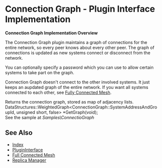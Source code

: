 # Connection Graph - Plugin Interface Implementation

**Connection Graph Implementation Overview**                                                                                             

The Connection Graph plugin maintains a graph of connections for the entire network, so every peer knows about every other peer. The graph of connections is updated as new systems connect or disconnect from the network.    

You can optionally specify a password which you can use to allow certain systems to take part on the graph.                             

Connection Graph doesn't connect to the other involved systems. It just keeps an aupdated graph of the entire network. If you want all systems connected to each other, see [Fully Connected Mesh](fullyconnectedmesh2.html).  

Returns the connection graph, stored as map of adjacency lists.                                                                                           
DataStructures::WeightedGraph\<ConnectionGraph::SystemAddressAndGroupId, unsigned short, false\> \*GetGraph(void);                                                                                                             
See the sample at *Samples\\ConnectioGraph*                         

## See Also 

* [Index](index.html)                             
* [PluginInterface](plugininterface.html)         
* [Full Connected Mesh](fullyconnectedmesh.html)  
* [Replica Manager](replicamanager.html)          
